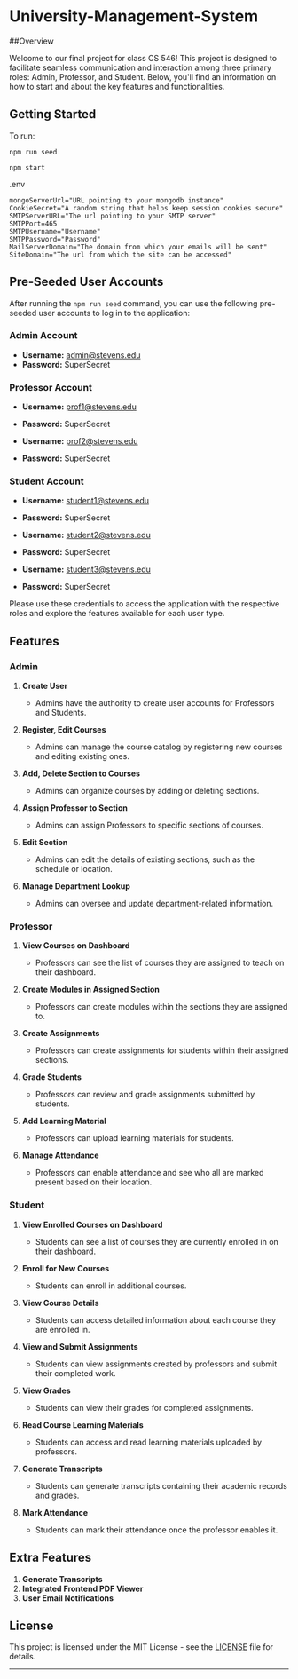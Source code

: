 # University-Management-System

##Overview

Welcome to our final project for class CS 546! This project is designed to facilitate seamless communication and interaction among three primary roles: Admin, Professor, and Student. Below, you'll find an information on how to start and about the key features and functionalities.

## Getting Started
To run:

```
npm run seed

npm start
```

.env

```
mongoServerUrl="URL pointing to your mongodb instance"
CookieSecret="A random string that helps keep session cookies secure"
SMTPServerURL="The url pointing to your SMTP server"
SMTPPort=465
SMTPUsername="Username"
SMTPPassword="Password"
MailServerDomain="The domain from which your emails will be sent"
SiteDomain="The url from which the site can be accessed"
```
## Pre-Seeded User Accounts

After running the `npm run seed` command, you can use the following pre-seeded user accounts to log in to the application:

### Admin Account
- **Username:** admin@stevens.edu
- **Password:** SuperSecret

### Professor Account
- **Username:** prof1@stevens.edu
- **Password:** SuperSecret

- **Username:** prof2@stevens.edu
- **Password:** SuperSecret

### Student Account
- **Username:** student1@stevens.edu
- **Password:** SuperSecret

- **Username:** student2@stevens.edu
- **Password:** SuperSecret

- **Username:** student3@stevens.edu
- **Password:** SuperSecret

Please use these credentials to access the application with the respective roles and explore the features available for each user type.

## Features

### Admin

1. **Create User**
    - Admins have the authority to create user accounts for Professors and Students.

2. **Register, Edit Courses**
    - Admins can manage the course catalog by registering new courses and editing existing ones.


3. **Add, Delete Section to Courses**
    - Admins can organize courses by adding or deleting sections.

4. **Assign Professor to Section**
    - Admins can assign Professors to specific sections of courses.

5. **Edit Section**
    - Admins can edit the details of existing sections, such as the schedule or location.

6. **Manage Department Lookup**
    - Admins can oversee and update department-related information.

### Professor

1. **View Courses on Dashboard**
    - Professors can see the list of courses they are assigned to teach on their dashboard.

2. **Create Modules in Assigned Section**
    - Professors can create modules within the sections they are assigned to.

3. **Create Assignments**
    - Professors can create assignments for students within their assigned sections.

4. **Grade Students**
    - Professors can review and grade assignments submitted by students.

5. **Add Learning Material**
    - Professors can upload learning materials for students.

6. **Manage Attendance**
    - Professors can enable attendance and see who all are marked present based on their location.

### Student

1. **View Enrolled Courses on Dashboard**
    - Students can see a list of courses they are currently enrolled in on their dashboard.

2. **Enroll for New Courses**
    - Students can enroll in additional courses.

3. **View Course Details**
    - Students can access detailed information about each course they are enrolled in.

4. **View and Submit Assignments**
    - Students can view assignments created by professors and submit their completed work.

5. **View Grades**
    - Students can view their grades for completed assignments.

6. **Read Course Learning Materials**
    - Students can access and read learning materials uploaded by professors.

7. **Generate Transcripts**
    - Students can generate transcripts containing their academic records and grades.

8. **Mark Attendance**
    - Students can mark their attendance once the professor enables it.

## Extra Features
1. **Generate Transcripts**
2. **Integrated Frontend PDF Viewer**
3. **User Email Notifications**

## License

This project is licensed under the MIT License - see the [LICENSE](LICENSE) file for details.

--- 
